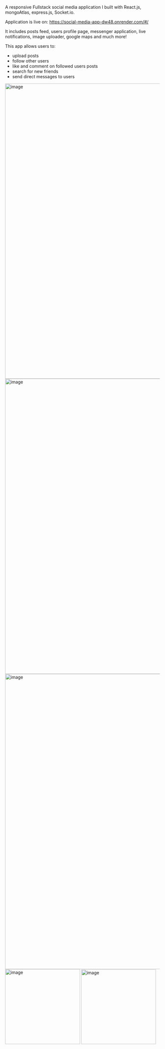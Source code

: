 A responsive Fullstack social media application I built with React.js, mongoAtlas, express.js, Socket.io.

Application is live on: https://social-media-app-dw48.onrender.com/#/

It includes posts feed, users profile page, messenger application, live notifications, image uploader, google maps and much more!

This app allows users to:
- upload posts
- follow other users
- like and comment on followed users posts
- search for new friends
- send direct messages to users


<img width="960" alt="image" src="https://user-images.githubusercontent.com/114099366/226100693-3bbbec9f-0600-4566-819e-dfbc30229099.png">

<img width="960" alt="image" src="https://user-images.githubusercontent.com/114099366/226100740-8d6fca7b-faa0-4559-a395-ed1b1309c3a8.png">

<img width="960" alt="image" src="https://user-images.githubusercontent.com/114099366/226100823-f6a17809-8edb-4479-b7b4-b627d7b9195c.png">

<img width="244" alt="image" src="https://user-images.githubusercontent.com/114099366/226101157-e783f13d-67ee-4679-811c-97ecbc52a9ab.png">

<img width="243" alt="image" src="https://user-images.githubusercontent.com/114099366/226101169-4109c2cf-b644-4aeb-8d1e-4639a61195a1.png">

